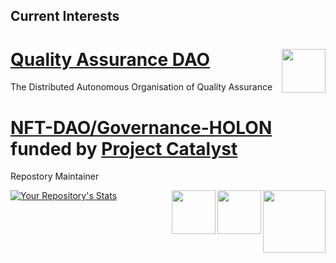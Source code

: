 ## Current Interests
<a href="https://github.com/Quality-Assurance-DAO"><img src="https://github.com/Quality-Assurance-DAO/DAO-Open-Source/blob/main/Documents/Binary/QA-DAO-LOGO.jpg" align="right" width="70">
[Quality Assurance DAO](https://github.com/Quality-Assurance-DAO)
============================================================
The Distributed Autonomous Organisation of Quality Assurance

[NFT-DAO/Governance-HOLON](https://github.com/NFT-DAO/Governance-HOLON) funded by [Project Catalyst](https://cardano.ideascale.com/a/index)
============================================================
Repostory Maintainer

<a href="https://cardano.org/"><img src="https://github.com/NFT-DAO/Governance-HOLON/blob/main/Business-Plan/14-Our-Appendix/Graphics/cardano-logo-2.png" align="right" width="100">
<a href="https://nft-dao.org/"><img src="https://github.com/NFT-DAO/Governance-HOLON/blob/main/Business-Plan/14-Our-Appendix/Graphics/Transparent_Logo_Small_On_White.png" align="right" width="70">
<a href="https://cardano.ideascale.com/a/index"><img src="https://github.com/NFT-DAO/Governance-HOLON/blob/main/Business-Plan/14-Our-Appendix/Graphics/ideascale.png" align="right" width="70">


![Your Repository's Stats](https://github-readme-stats.vercel.app/api?username=stephen-rowan&show_icons=true)

